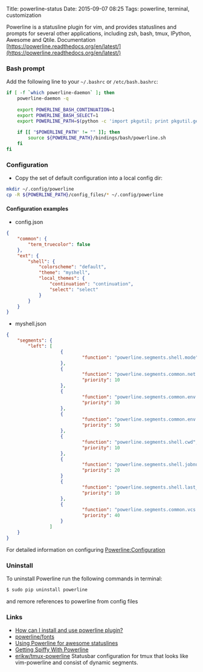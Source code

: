 Title: powerline-status
Date: 2015-09-07 08:25
Tags: powerline, terminal, customization

Powerline is a statusline plugin for vim, and provides statuslines and prompts for several other applications, including zsh, bash, tmux, IPython, Awesome and Qtile. Documentation [https://powerline.readthedocs.org/en/latest/](https://powerline.readthedocs.org/en/latest/)

### Bash prompt

Add the following line to your `~/.bashrc` or `/etc/bash.bashrc`:

```sh
if [ -f `which powerline-daemon` ]; then
	powerline-daemon -q
	
	export POWERLINE_BASH_CONTINUATION=1
	export POWERLINE_BASH_SELECT=1
	export POWERLINE_PATH=$(python -c 'import pkgutil; print pkgutil.get_loader("powerline").filename' 2>/dev/null)
	
	if [[ "$POWERLINE_PATH" != "" ]]; then
		source ${POWERLINE_PATH}/bindings/bash/powerline.sh
	fi
fi
```

### Configuration

- Copy the set of default configuration into a local config dir: 

```sh
mkdir ~/.config/powerline
cp -R ${POWERLINE_PATH}/config_files/* ~/.config/powerline
```

#### Configuration examples

- config.json

```json
{
	"common": {
		"term_truecolor": false
	},
	"ext": {
		"shell": {
			"colorscheme": "default",
			"theme": "myshell",
			"local_themes": {
				"continuation": "continuation",
				"select": "select"
			}
		}
	}
}
```

- myshell.json

```json
{
    "segments": {
        "left": [
                    {
                            "function": "powerline.segments.shell.mode"
                    },
                    {
                            "function": "powerline.segments.common.net.hostname",
                            "priority": 10
                    },
                    {
                            "function": "powerline.segments.common.env.user",
                            "priority": 30
                    },
                    {
                            "function": "powerline.segments.common.env.virtualenv",
                            "priority": 50
                    },
                    {
                            "function": "powerline.segments.shell.cwd",
                            "priority": 10
                    },
                    {
                            "function": "powerline.segments.shell.jobnum",
                            "priority": 20
                    }
                    {
                            "function": "powerline.segments.shell.last_pipe_status",
                            "priority": 10
                    },
                    {
                            "function": "powerline.segments.common.vcs.branch",
                            "priority": 40
                    }
                ]
    }
}
```

For detailed information on configuring [Powerline:Configuration](https://powerline.readthedocs.org/en/latest/configuration.html#)


### Uninstall

To uninstall Powerline run the following commands in terminal:

```sh
$ sudo pip uninstall powerline
```
 and remore references to powerline from config files

### Links

- [How can I install and use powerline plugin?](http://askubuntu.com/questions/283908/how-can-i-install-and-use-powerline-plugin)
- [powerline/fonts](https://github.com/powerline/fonts)
- [Using Powerline for awesome statuslines](http://agperson.com/entry/4081)
- [Getting Spiffy With Powerline](http://computers.tutsplus.com/tutorials/getting-spiffy-with-powerline--cms-20740)
- [erikw/tmux-powerline](https://github.com/erikw/tmux-powerline) Statusbar configuration for tmux that looks like vim-powerline and consist of dynamic segments.

